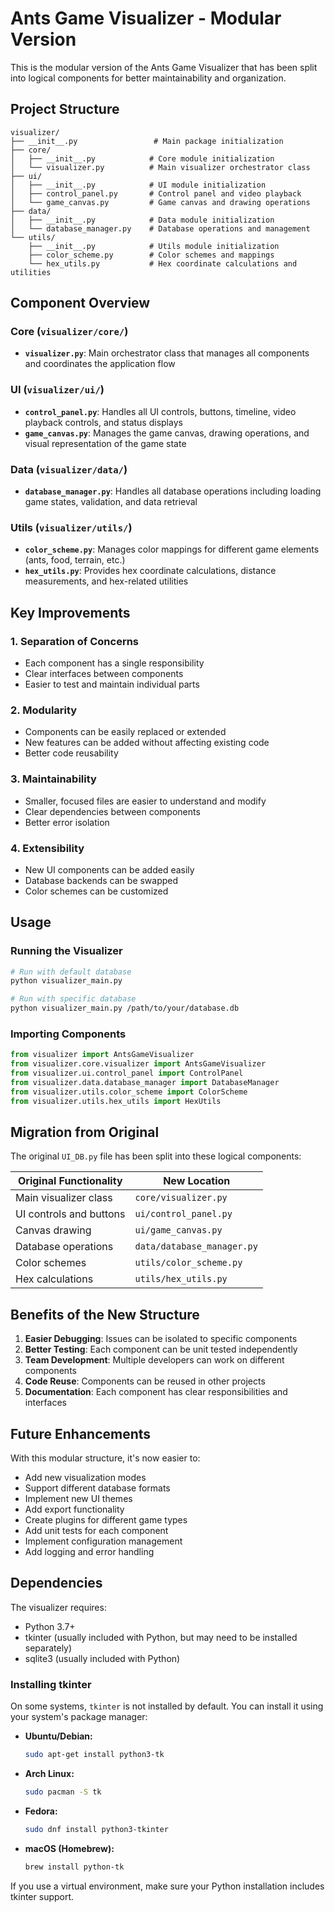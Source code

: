 # Ants Game Visualizer - Modular Version

This is the modular version of the Ants Game Visualizer that has been split into logical components for better maintainability and organization.

## Project Structure

```
visualizer/
├── __init__.py                 # Main package initialization
├── core/
│   ├── __init__.py            # Core module initialization
│   └── visualizer.py          # Main visualizer orchestrator class
├── ui/
│   ├── __init__.py            # UI module initialization
│   ├── control_panel.py       # Control panel and video playback
│   └── game_canvas.py         # Game canvas and drawing operations
├── data/
│   ├── __init__.py            # Data module initialization
│   └── database_manager.py    # Database operations and management
└── utils/
    ├── __init__.py            # Utils module initialization
    ├── color_scheme.py        # Color schemes and mappings
    └── hex_utils.py           # Hex coordinate calculations and utilities
```

## Component Overview

### Core (`visualizer/core/`)
- **`visualizer.py`**: Main orchestrator class that manages all components and coordinates the application flow

### UI (`visualizer/ui/`)
- **`control_panel.py`**: Handles all UI controls, buttons, timeline, video playback controls, and status displays
- **`game_canvas.py`**: Manages the game canvas, drawing operations, and visual representation of the game state

### Data (`visualizer/data/`)
- **`database_manager.py`**: Handles all database operations including loading game states, validation, and data retrieval

### Utils (`visualizer/utils/`)
- **`color_scheme.py`**: Manages color mappings for different game elements (ants, food, terrain, etc.)
- **`hex_utils.py`**: Provides hex coordinate calculations, distance measurements, and hex-related utilities

## Key Improvements

### 1. **Separation of Concerns**
- Each component has a single responsibility
- Clear interfaces between components
- Easier to test and maintain individual parts

### 2. **Modularity**
- Components can be easily replaced or extended
- New features can be added without affecting existing code
- Better code reusability

### 3. **Maintainability**
- Smaller, focused files are easier to understand and modify
- Clear dependencies between components
- Better error isolation

### 4. **Extensibility**
- New UI components can be added easily
- Database backends can be swapped
- Color schemes can be customized

## Usage

### Running the Visualizer

```bash
# Run with default database
python visualizer_main.py

# Run with specific database
python visualizer_main.py /path/to/your/database.db
```

### Importing Components

```python
from visualizer import AntsGameVisualizer
from visualizer.core.visualizer import AntsGameVisualizer
from visualizer.ui.control_panel import ControlPanel
from visualizer.data.database_manager import DatabaseManager
from visualizer.utils.color_scheme import ColorScheme
from visualizer.utils.hex_utils import HexUtils
```

## Migration from Original

The original `UI_DB.py` file has been split into these logical components:

| Original Functionality | New Location |
|----------------------|--------------|
| Main visualizer class | `core/visualizer.py` |
| UI controls and buttons | `ui/control_panel.py` |
| Canvas drawing | `ui/game_canvas.py` |
| Database operations | `data/database_manager.py` |
| Color schemes | `utils/color_scheme.py` |
| Hex calculations | `utils/hex_utils.py` |

## Benefits of the New Structure

1. **Easier Debugging**: Issues can be isolated to specific components
2. **Better Testing**: Each component can be unit tested independently
3. **Team Development**: Multiple developers can work on different components
4. **Code Reuse**: Components can be reused in other projects
5. **Documentation**: Each component has clear responsibilities and interfaces

## Future Enhancements

With this modular structure, it's now easier to:

- Add new visualization modes
- Support different database formats
- Implement new UI themes
- Add export functionality
- Create plugins for different game types
- Add unit tests for each component
- Implement configuration management
- Add logging and error handling

## Dependencies

The visualizer requires:
- Python 3.7+
- tkinter (usually included with Python, but may need to be installed separately)
- sqlite3 (usually included with Python)

### Installing tkinter

On some systems, `tkinter` is not installed by default. You can install it using your system's package manager:

- **Ubuntu/Debian:**
  ```bash
  sudo apt-get install python3-tk
  ```
- **Arch Linux:**
  ```bash
  sudo pacman -S tk
  ```
- **Fedora:**
  ```bash
  sudo dnf install python3-tkinter
  ```
- **macOS (Homebrew):**
  ```bash
  brew install python-tk
  ```

If you use a virtual environment, make sure your Python installation includes tkinter support. 